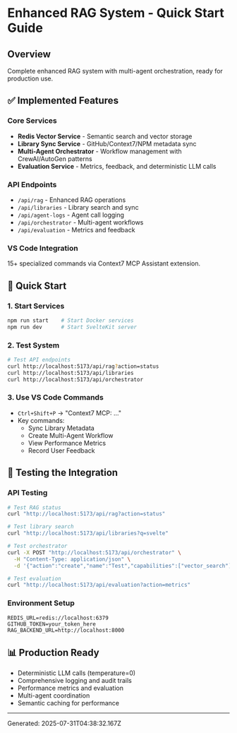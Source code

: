 # Enhanced RAG System - Quick Start Guide

## Overview
Complete enhanced RAG system with multi-agent orchestration, ready for production use.

## ✅ Implemented Features

### Core Services
- **Redis Vector Service** - Semantic search and vector storage
- **Library Sync Service** - GitHub/Context7/NPM metadata sync
- **Multi-Agent Orchestrator** - Workflow management with CrewAI/AutoGen patterns
- **Evaluation Service** - Metrics, feedback, and deterministic LLM calls

### API Endpoints
- `/api/rag` - Enhanced RAG operations
- `/api/libraries` - Library search and sync
- `/api/agent-logs` - Agent call logging
- `/api/orchestrator` - Multi-agent workflows
- `/api/evaluation` - Metrics and feedback

### VS Code Integration
15+ specialized commands via Context7 MCP Assistant extension.

## 🚀 Quick Start

### 1. Start Services
```bash
npm run start    # Start Docker services
npm run dev      # Start SvelteKit server
```

### 2. Test System
```bash
# Test API endpoints
curl http://localhost:5173/api/rag?action=status
curl http://localhost:5173/api/libraries
curl http://localhost:5173/api/orchestrator
```

### 3. Use VS Code Commands
- `Ctrl+Shift+P` → "Context7 MCP: ..."
- Key commands:
  - Sync Library Metadata
  - Create Multi-Agent Workflow
  - View Performance Metrics
  - Record User Feedback

## 🎯 Testing the Integration

### API Testing
```bash
# Test RAG status
curl "http://localhost:5173/api/rag?action=status"

# Test library search
curl "http://localhost:5173/api/libraries?q=svelte"

# Test orchestrator
curl -X POST "http://localhost:5173/api/orchestrator" \
  -H "Content-Type: application/json" \
  -d '{"action":"create","name":"Test","capabilities":["vector_search"],"query":"test"}'

# Test evaluation
curl "http://localhost:5173/api/evaluation?action=metrics"
```

### Environment Setup
```env
REDIS_URL=redis://localhost:6379
GITHUB_TOKEN=your_token_here
RAG_BACKEND_URL=http://localhost:8000
```

## 📊 Production Ready
- Deterministic LLM calls (temperature=0)
- Comprehensive logging and audit trails
- Performance metrics and evaluation
- Multi-agent coordination
- Semantic caching for performance

---
Generated: 2025-07-31T04:38:32.167Z
